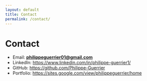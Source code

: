 ```yaml
---
layout: default
title: Contact
permalink: /contact/
---
```

# Contact

- Email: **philippeguerrier01@gmail.com**  
- LinkedIn: <https://www.linkedin.com/in/philippe-guerrier1/>  
- GitHub: <https://github.com/Philippe-Guerrier>  
- Portfolio: <https://sites.google.com/view/philippeguerrier/home>

